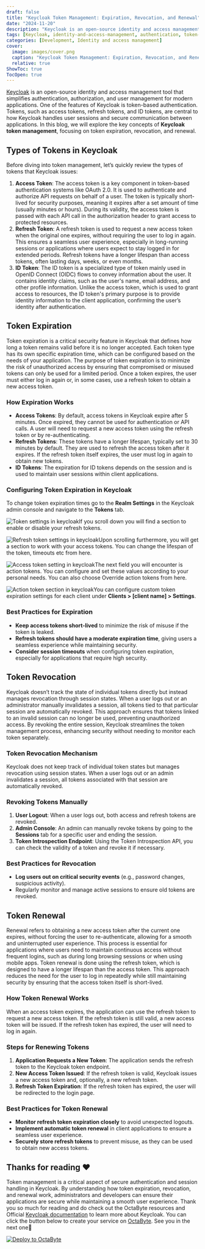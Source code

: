 ```yaml
---
draft: false
title: "Keycloak Token Management: Expiration, Revocation, and Renewal"
date: "2024-11-20"
description: "Keycloak is an open-source identity and access management tool that simplifies authentication and user management for modern applications. This post explores Keycloak's token management system, including token types, expiration, revocation, and renewal, providing best practices for secure session handling."
tags: [Keycloak, identity-and-access-management, authentication, token-management, access-tokens, refresh-tokens, ID-tokens, token-expiration, token-renewal, token-revocation, OpenID-Connect, OAuth-2.0, security, session-management, user-experience]
categories: [Development, Identity and access management]
cover:
  image: images/cover.png
  caption: "Keycloak Token Management: Expiration, Revocation, and Renewal"
  relative: true
ShowToc: true
TocOpen: true
---
```



[Keycloak](images/keycloak) is an open\-source identity and access management tool that simplifies authentication, authorization, and user management for modern applications. One of the features of Keycloak is token\-based authentication. Tokens, such as access tokens, refresh tokens, and ID tokens, are central to how Keycloak handles user sessions and secure communication between applications. In this blog, we will explore the key concepts of **Keycloak token management**, focusing on token expiration, revocation, and renewal.

## Types of Tokens in Keycloak

Before diving into token management, let’s quickly review the types of tokens that Keycloak issues:

1. **Access Token**: The access token is a key component in token\-based authentication systems like OAuth 2\.0\. It is used to authenticate and authorize API requests on behalf of a user. The token is typically short\-lived for security purposes, meaning it expires after a set amount of time (usually minutes or hours). During its validity, the access token is passed with each API call in the authorization header to grant access to protected resources.
2. **Refresh Token**: A refresh token is used to request a new access token when the original one expires, without requiring the user to log in again. This ensures a seamless user experience, especially in long\-running sessions or applications where users expect to stay logged in for extended periods. Refresh tokens have a longer lifespan than access tokens, often lasting days, weeks, or even months.
3. **ID Token**: The ID token is a specialized type of token mainly used in OpenID Connect (OIDC) flows to convey information about the user. It contains identity claims, such as the user's name, email address, and other profile information. Unlike the access token, which is used to grant access to resources, the ID token's primary purpose is to provide identity information to the client application, confirming the user’s identity after authentication.

## Token Expiration

Token expiration is a critical security feature in Keycloak that defines how long a token remains valid before it is no longer accepted. Each token type has its own specific expiration time, which can be configured based on the needs of your application. The purpose of token expiration is to minimize the risk of unauthorized access by ensuring that compromised or misused tokens can only be used for a limited period. Once a token expires, the user must either log in again or, in some cases, use a refresh token to obtain a new access token. 

### How Expiration Works

* **Access Tokens**: By default, access tokens in Keycloak expire after 5 minutes. Once expired, they cannot be used for authentication or API calls. A user will need to request a new access token using the refresh token or by re\-authenticating.
* **Refresh Tokens**: These tokens have a longer lifespan, typically set to 30 minutes by default. They are used to refresh the access token after it expires. If the refresh token itself expires, the user must log in again to obtain new tokens.
* **ID Tokens**: The expiration for ID tokens depends on the session and is used to maintain user sessions within client applications.

### Configuring Token Expiration in Keycloak

To change token expiration times go to the **Realm Settings** in the Keycloak admin console and navigate to the **Tokens** tab.

![Token settings in keycloak](images/Screenshot-2024-09-26-at-11.44.40-AM.jpg)If you scroll down you will find a section to enable or disable your refresh tokens.

![Refresh token settings in keycloak](images/Screenshot-2024-09-26-at-11.45.28-AM.jpg)Upon scrolling furthermore, you will get a section to work with your access tokens. You can change the lifespan of the token, timeouts etc from here.

![Access token setting in keycloak](images/Screenshot-2024-09-26-at-11.45.36-AM.jpg)The next field you will encounter is action tokens. You can configure and set these values according to your personal needs. You can also choose Override action tokens from here.

![Action token section in keycloak](images/Screenshot-2024-09-26-at-11.45.51-AM.jpg)You can configure custom token expiration settings for each client under **Clients \> \[client name] \> Settings**.

### Best Practices for Expiration

* **Keep access tokens short\-lived** to minimize the risk of misuse if the token is leaked.
* **Refresh tokens should have a moderate expiration time**, giving users a seamless experience while maintaining security.
* **Consider session timeouts** when configuring token expiration, especially for applications that require high security.

## Token Revocation

Keycloak doesn’t track the state of individual tokens directly but instead manages revocation through session states. When a user logs out or an administrator manually invalidates a session, all tokens tied to that particular session are automatically revoked. This approach ensures that tokens linked to an invalid session can no longer be used, preventing unauthorized access. By revoking the entire session, Keycloak streamlines the token management process, enhancing security without needing to monitor each token separately. 

### Token Revocation Mechanism

Keycloak does not keep track of individual token states but manages revocation using session states. When a user logs out or an admin invalidates a session, all tokens associated with that session are automatically revoked.

### Revoking Tokens Manually

1. **User Logout**: When a user logs out, both access and refresh tokens are revoked.
2. **Admin Console**: An admin can manually revoke tokens by going to the **Sessions** tab for a specific user and ending the session.
3. **Token Introspection Endpoint**: Using the Token Introspection API, you can check the validity of a token and revoke it if necessary.

### Best Practices for Revocation

* **Log users out on critical security events** (e.g., password changes, suspicious activity).
* Regularly monitor and manage active sessions to ensure old tokens are revoked.

## Token Renewal

Renewal refers to obtaining a new access token after the current one expires, without forcing the user to re\-authenticate, allowing for a smooth and uninterrupted user experience. This process is essential for applications where users need to maintain continuous access without frequent logins, such as during long browsing sessions or when using mobile apps. Token renewal is done using the refresh token, which is designed to have a longer lifespan than the access token. This approach reduces the need for the user to log in repeatedly while still maintaining security by ensuring that the access token itself is short\-lived. 

### How Token Renewal Works

When an access token expires, the application can use the refresh token to request a new access token. If the refresh token is still valid, a new access token will be issued. If the refresh token has expired, the user will need to log in again.

### Steps for Renewing Tokens

1. **Application Requests a New Token**: The application sends the refresh token to the Keycloak token endpoint.
2. **New Access Token Issued**: If the refresh token is valid, Keycloak issues a new access token and, optionally, a new refresh token.
3. **Refresh Token Expiration**: If the refresh token has expired, the user will be redirected to the login page.

### Best Practices for Token Renewal

* **Monitor refresh token expiration closely** to avoid unexpected logouts.
* **Implement automatic token renewal** in client applications to ensure a seamless user experience.
* **Securely store refresh tokens** to prevent misuse, as they can be used to obtain new access tokens.

## **Thanks for reading ❤️**

Token management is a critical aspect of secure authentication and session handling in Keycloak. By understanding how token expiration, revocation, and renewal work, administrators and developers can ensure their applications are secure while maintaining a smooth user experience. Thank you so much for reading and do check out the OctaByte resources and Official [Keycloak documentation](https://www.keycloak.org/documentation?ref=blog.octabyte.io) to learn more about Keycloak. You can click the button below to create your service on [OctaByte](images/keycloak). See you in the next one👋




[![Deploy to OctaByte](/images/octabyte-deploy.png)](images/keycloak)



